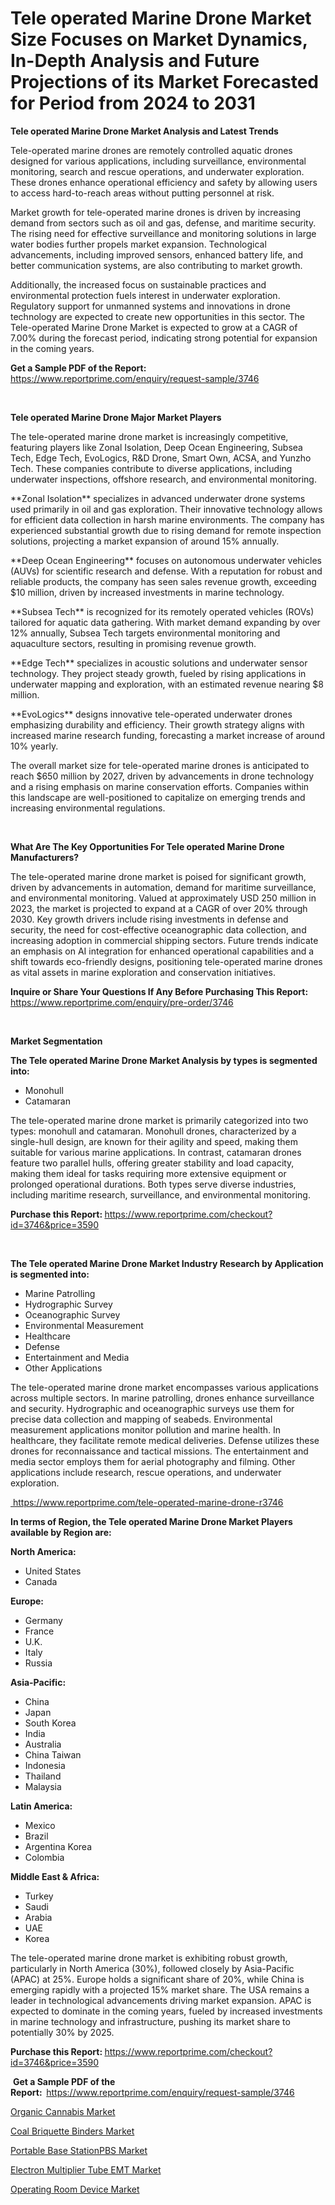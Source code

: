<p><h1>Tele operated Marine Drone Market Size Focuses on Market Dynamics, In-Depth Analysis and Future Projections of its Market Forecasted for Period from 2024 to 2031</h1></p><p><strong>Tele operated Marine Drone Market Analysis and Latest Trends</strong></p>
<p><p>Tele-operated marine drones are remotely controlled aquatic drones designed for various applications, including surveillance, environmental monitoring, search and rescue operations, and underwater exploration. These drones enhance operational efficiency and safety by allowing users to access hard-to-reach areas without putting personnel at risk.</p><p>Market growth for tele-operated marine drones is driven by increasing demand from sectors such as oil and gas, defense, and maritime security. The rising need for effective surveillance and monitoring solutions in large water bodies further propels market expansion. Technological advancements, including improved sensors, enhanced battery life, and better communication systems, are also contributing to market growth.</p><p>Additionally, the increased focus on sustainable practices and environmental protection fuels interest in underwater exploration. Regulatory support for unmanned systems and innovations in drone technology are expected to create new opportunities in this sector. The Tele-operated Marine Drone Market is expected to grow at a CAGR of 7.00% during the forecast period, indicating strong potential for expansion in the coming years.</p></p>
<p><strong>Get a Sample PDF of the Report:&nbsp;</strong> <a href="https://www.reportprime.com/enquiry/request-sample/3746">https://www.reportprime.com/enquiry/request-sample/3746</a></p>
<p>&nbsp;</p>
<p><strong>Tele operated Marine Drone Major Market Players</strong></p>
<p><p>The tele-operated marine drone market is increasingly competitive, featuring players like Zonal Isolation, Deep Ocean Engineering, Subsea Tech, Edge Tech, EvoLogics, R&D Drone, Smart Own, ACSA, and Yunzho Tech. These companies contribute to diverse applications, including underwater inspections, offshore research, and environmental monitoring.</p><p>**Zonal Isolation** specializes in advanced underwater drone systems used primarily in oil and gas exploration. Their innovative technology allows for efficient data collection in harsh marine environments. The company has experienced substantial growth due to rising demand for remote inspection solutions, projecting a market expansion of around 15% annually.</p><p>**Deep Ocean Engineering** focuses on autonomous underwater vehicles (AUVs) for scientific research and defense. With a reputation for robust and reliable products, the company has seen sales revenue growth, exceeding $10 million, driven by increased investments in marine technology.</p><p>**Subsea Tech** is recognized for its remotely operated vehicles (ROVs) tailored for aquatic data gathering. With market demand expanding by over 12% annually, Subsea Tech targets environmental monitoring and aquaculture sectors, resulting in promising revenue growth.</p><p>**Edge Tech** specializes in acoustic solutions and underwater sensor technology. They project steady growth, fueled by rising applications in underwater mapping and exploration, with an estimated revenue nearing $8 million.</p><p>**EvoLogics** designs innovative tele-operated underwater drones emphasizing durability and efficiency. Their growth strategy aligns with increased marine research funding, forecasting a market increase of around 10% yearly.</p><p>The overall market size for tele-operated marine drones is anticipated to reach $650 million by 2027, driven by advancements in drone technology and a rising emphasis on marine conservation efforts. Companies within this landscape are well-positioned to capitalize on emerging trends and increasing environmental regulations.</p></p>
<p>&nbsp;</p>
<p><strong>What Are The Key Opportunities For Tele operated Marine Drone Manufacturers?</strong></p>
<p><p>The tele-operated marine drone market is poised for significant growth, driven by advancements in automation, demand for maritime surveillance, and environmental monitoring. Valued at approximately USD 250 million in 2023, the market is projected to expand at a CAGR of over 20% through 2030. Key growth drivers include rising investments in defense and security, the need for cost-effective oceanographic data collection, and increasing adoption in commercial shipping sectors. Future trends indicate an emphasis on AI integration for enhanced operational capabilities and a shift towards eco-friendly designs, positioning tele-operated marine drones as vital assets in marine exploration and conservation initiatives.</p></p>
<p><strong>Inquire or Share Your Questions If Any Before Purchasing This Report:</strong> <a href="https://www.reportprime.com/enquiry/pre-order/3746">https://www.reportprime.com/enquiry/pre-order/3746</a></p>
<p>&nbsp;</p>
<p><strong>Market Segmentation</strong></p>
<p><strong>The Tele operated Marine Drone Market Analysis by types is segmented into:</strong></p>
<p><ul><li>Monohull</li><li>Catamaran</li></ul></p>
<p><p>The tele-operated marine drone market is primarily categorized into two types: monohull and catamaran. Monohull drones, characterized by a single-hull design, are known for their agility and speed, making them suitable for various marine applications. In contrast, catamaran drones feature two parallel hulls, offering greater stability and load capacity, making them ideal for tasks requiring more extensive equipment or prolonged operational durations. Both types serve diverse industries, including maritime research, surveillance, and environmental monitoring.</p></p>
<p><strong>Purchase this Report:&nbsp;</strong><a href="https://www.reportprime.com/checkout?id=3746&price=3590">https://www.reportprime.com/checkout?id=3746&price=3590</a></p>
<p>&nbsp;</p>
<p><strong>The Tele operated Marine Drone Market Industry Research by Application is segmented into:</strong></p>
<p><ul><li>Marine Patrolling</li><li>Hydrographic Survey</li><li>Oceanographic Survey</li><li>Environmental Measurement</li><li>Healthcare</li><li>Defense</li><li>Entertainment and Media</li><li>Other Applications</li></ul></p>
<p><p>The tele-operated marine drone market encompasses various applications across multiple sectors. In marine patrolling, drones enhance surveillance and security. Hydrographic and oceanographic surveys use them for precise data collection and mapping of seabeds. Environmental measurement applications monitor pollution and marine health. In healthcare, they facilitate remote medical deliveries. Defense utilizes these drones for reconnaissance and tactical missions. The entertainment and media sector employs them for aerial photography and filming. Other applications include research, rescue operations, and underwater exploration.</p></p>
<p><a href="https://www.reportprime.com/tele-operated-marine-drone-r3746">&nbsp;https://www.reportprime.com/tele-operated-marine-drone-r3746</a></p>
<p><strong>In terms of Region, the Tele operated Marine Drone Market Players available by Region are:</strong></p>
<p>
    <p> <strong> North America: </strong>
        <ul>
            <li>United States</li>
            <li>Canada</li>
        </ul>
        </p> 
    <p> <strong> Europe: </strong>
        <ul>
            <li>Germany</li>
            <li>France</li>
            <li>U.K.</li>
            <li>Italy</li>
            <li>Russia</li>
        </ul>
        </p> 
    <p> <strong> Asia-Pacific: </strong>
        <ul>
            <li>China</li>
            <li>Japan</li>
            <li>South Korea</li>
            <li>India</li>
            <li>Australia</li>
            <li>China Taiwan</li>
            <li>Indonesia</li>
            <li>Thailand</li>
            <li>Malaysia</li>
        </ul>
        </p> 
    <p> <strong> Latin America: </strong>
        <ul>
            <li>Mexico</li>
            <li>Brazil</li>
            <li>Argentina Korea</li>
            <li>Colombia</li>
        </ul>
        </p> 
    <p> <strong> Middle East & Africa: </strong>
        <ul>
            <li>Turkey</li>
            <li>Saudi</li>
            <li>Arabia</li>
            <li>UAE</li>
            <li>Korea</li>
        </ul>
    </p>
    </p>
<p><p>The tele-operated marine drone market is exhibiting robust growth, particularly in North America (30%), followed closely by Asia-Pacific (APAC) at 25%. Europe holds a significant share of 20%, while China is emerging rapidly with a projected 15% market share. The USA remains a leader in technological advancements driving market expansion. APAC is expected to dominate in the coming years, fueled by increased investments in marine technology and infrastructure, pushing its market share to potentially 30% by 2025.</p></p>
<p><strong>Purchase this Report: </strong><a href="https://www.reportprime.com/checkout?id=3746&price=3590">https://www.reportprime.com/checkout?id=3746&price=3590</a></p>
<p>&nbsp;<strong>Get a Sample PDF of the Report:&nbsp;&nbsp;</strong><a href="https://www.reportprime.com/enquiry/request-sample/3746">https://www.reportprime.com/enquiry/request-sample/3746</a></p>
<p><strong></strong></p>
<p><p><a href="https://issuu.com/reportprime-2/docs/organic-cannabis-market-size-2030.p_4c4dbda7da023a">Organic Cannabis Market</a></p><p><a href="https://issuu.com/reportprime-2/docs/coal-briquette-binders-market-size-_a32564eee3d3da">Coal Briquette Binders Market</a></p><p><a href="https://github.com/AnnDiaz698/Market-Research-Report-List-1/blob/main/portable-base-stationpbs-market.md">Portable Base StationPBS Market</a></p><p><a href="https://github.com/NargisHussain75/Market-Research-Report-List-1/blob/main/electron-multiplier-tube-emt-market.md">Electron Multiplier Tube EMT Market</a></p><p><a href="https://www.linkedin.com/pulse/what-growth-opportunities-challenges-operating-room-device-n9l7e?trackingId=O5sP%2BR%2BoQJuxlk1HlqXVWw%3D%3D">Operating Room Device Market</a></p></p>